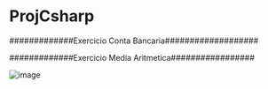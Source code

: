 # ProjCsharp

#############Exercicio Conta Bancaria###################

#############Exercicio Media Aritmetica#################

![image](https://user-images.githubusercontent.com/74440353/198850852-9b664e0e-eebc-494b-a8b7-4cee50f969e0.png)
